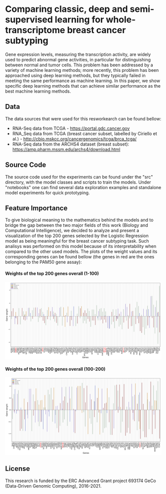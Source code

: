 # Comparing classic, deep and semi-supervised learning for whole-transcriptome breast cancer subtyping
Gene expression levels, measuring the transcription activity, are widely used to predict abnormal gene activities, in particular for distinguishing between normal and tumor cells. This problem has been addressed by a variety of machine learning methods; more recently, this problem has been approached using deep learning methods, but they typically failed in meeting the same performance as machine learning. In this paper, we show specific deep learning methods that can achieve similar performance as the best machine learning methods. 

## Data
The data sources that were used for this resworkearch can be found bellow:
* RNA-Seq data from TCGA - https://portal.gdc.cancer.gov
* RNA_Seq data from TCGA (breast cancer subset, labelled by Ciriello et al.) - http://cbio.mskcc.org/cancergenomics/tcga/brca_tcga/
* RNA-Seq data from the ARCHS4 dataset (breast subset): https://amp.pharm.mssm.edu/archs4/download.html

## Source Code
The source code used for the experiments can be found under the "src" directory, with the model classes and scripts to train the models. 
Under "notebooks" one can find several data exploration examples and standalone model experiments for quick prototyping.

## Feature Importance
To give biological meaning to the mathematics behind the models and to bridge the gap between the two major fields of this work (Biology and Computational Intelligence), we decided to analyze and present a visualization of the top 200 genes selected by the Logistic Regression model as being meaningful for the breast cancer subtyping task. 
Such analisys was performed on this model because of its interpretability when compared to the other used models.
The plots of the weight values and its corresponding genes can be found bellow (the genes in red are the ones belonging to the PAM50 gene assay):
#### Weights of the top 200 genes overall (1-100)
![First 100 genes](/top_features_log_res_all_across_all_first_100.png)
#### Weights of the top 200 genes overall (100-200)
![Second 100 genes](top_features_log_res_all_across_all_second_100.png)

## License
This research is funded by the ERC Advanced Grant project 693174 GeCo (Data-Driven Genomic Computing), 2016-2021.
